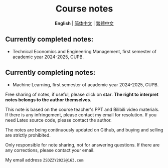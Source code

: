 <div align="center">

# Course notes

**English** | [简体中文](/readme/README.zh_CN.md) | [繁體中文](/readme/README.zh_TW.md)

</div>

## Currently completed notes:

- Technical Economics and Engineering Management, first semester of academic year 2024-2025, CUPB.

## Currently completing notes:

- Machine Learning, first semester of academic year 2024-2025, CUPB.


Free sharing of notes, if useful, please click on **star**. **The right to interpret notes belongs to the author themselves.**

This note is based on the course teacher's PPT and Bilibili video materials. If there is any infringement, please contact my email for resolution. If you need Latex source code, please contact the author.

The notes are being continuously updated on Github, and buying and selling are strictly prohibited.

Only responsible for note sharing, not for answering questions. If there are any corrections, please contact your email.

My email address `ZSDZZY2022@163.com`
